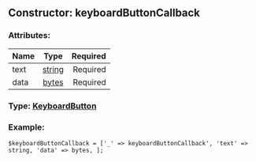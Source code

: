 ## Constructor: keyboardButtonCallback  

### Attributes:

| Name     |    Type       | Required |
|----------|:-------------:|---------:|
|text|[string](../types/string.md) | Required|
|data|[bytes](../types/bytes.md) | Required|


### Type: [KeyboardButton](../types/KeyboardButton.md)

### Example:


```
$keyboardButtonCallback = ['_' => keyboardButtonCallback', 'text' => string, 'data' => bytes, ];
```